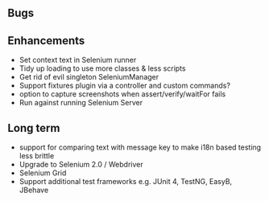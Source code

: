 ## Bugs

## Enhancements
* Set context text in Selenium runner
* Tidy up loading to use more classes & less scripts
* Get rid of evil singleton SeleniumManager
* Support fixtures plugin via a controller and custom commands?
* option to capture screenshots when assert/verify/waitFor fails
* Run against running Selenium Server

## Long term
* support for comparing text with message key to make i18n based testing less brittle
* Upgrade to Selenium 2.0 / Webdriver
* Selenium Grid
* Support additional test frameworks e.g. JUnit 4, TestNG, EasyB, JBehave